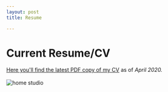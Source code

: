 ```yaml
---
layout: post
title: Resume

---
```


# Current Resume/CV

<a href="{{ site.baseurl }}assets/pdfs/CPalmer-CV.pdf">Here you'll find the latest PDF copy of my CV</a> as 
of *April 2020.*
        <br>
        <br>
        <img src="{{ site.baseurl }}assets/imgs/649872081_chroma.jpg" alt="home studio" class="img-responsive">
